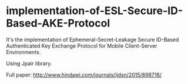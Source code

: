 # implementation-of-ESL-Secure-ID-Based-AKE-Protocol

It's the implementation of Ephemeral-Secret-Leakage Secure ID-Based Authenticated Key Exchange Protocol for Mobile Client-Server Environments.

Using Jpair library.

Full paper: http://www.hindawi.com/journals/ijdsn/2015/898716/
